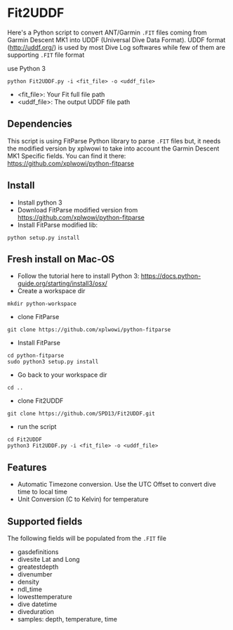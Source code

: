 Fit2UDDF
===============

Here's a Python script to convert ANT/Garmin `.FIT` files coming from Garmin Descent MK1 into UDDF (Universal Dive Data Format).
UDDF format (http://uddf.org/) is used by most Dive Log softwares while few of them are supporting `.FIT` file format

use Python 3

```
python Fit2UDDF.py -i <fit_file> -o <uddf_file>
```
* <fit_file>: Your Fit full file path
* <uddf_file>: The output UDDF file path

Dependencies
-----------------------------------
This script is using FitParse Python library to parse `.FIT` files
but, it needs the modified version by xplwowi to take into account the Garmin Descent MK1 Specific fields.
You can find it there:
https://github.com/xplwowi/python-fitparse

Install
-----------------------------------
* Install python 3
* Download FitParse modified version from https://github.com/xplwowi/python-fitparse
* Install FitParse modified lib:
```
python setup.py install
```

Fresh install on Mac-OS
-----------------------------------
* Follow the tutorial here to install Python 3: https://docs.python-guide.org/starting/install3/osx/
* Create a workspace dir
```
mkdir python-workspace
```
* clone FitParse
```
git clone https://github.com/xplwowi/python-fitparse
```
* Install FitParse
```
cd python-fitparse
sudo python3 setup.py install
```
* Go back to your workspace dir
```
cd ..
```
* clone  Fit2UDDF
```
git clone https://github.com/SPD13/Fit2UDDF.git
```
* run the script
```
cd Fit2UDDF
python3 Fit2UDDF.py -i <fit_file> -o <uddf_file>
```

Features
-----------------------------------
* Automatic Timezone conversion. Use the UTC Offset to convert dive time to local time
* Unit Conversion (C to Kelvin) for temperature

Supported fields
-----------------------------------
The following fields will be populated from the `.FIT` file
* gasdefinitions
* divesite Lat and Long
* greatestdepth
* divenumber
* density
* ndl_time
* lowesttemperature
* dive datetime
* diveduration
* samples: depth, temperature, time